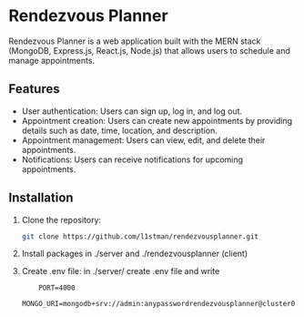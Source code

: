 # Rendezvous Planner

Rendezvous Planner is a web application built with the MERN stack (MongoDB, Express.js, React.js, Node.js) that allows users to schedule and manage appointments.

## Features

- User authentication: Users can sign up, log in, and log out.
- Appointment creation: Users can create new appointments by providing details such as date, time, location, and description.
- Appointment management: Users can view, edit, and delete their appointments.
- Notifications: Users can receive notifications for upcoming appointments.

## Installation

1. Clone the repository:

   ```bash
   git clone https://github.com/l1stman/rendezvousplanner.git
   ```
   
2. Install packages in ./server and ./rendezvousplanner (client)

3. Create .env file:
    in ./server/ create .env file and write
    ```
        PORT=4000
        MONGO_URI=mongodb+srv://admin:anypasswordrendezvousplanner@cluster0.owpfifr.mongodb.net/data
    ```